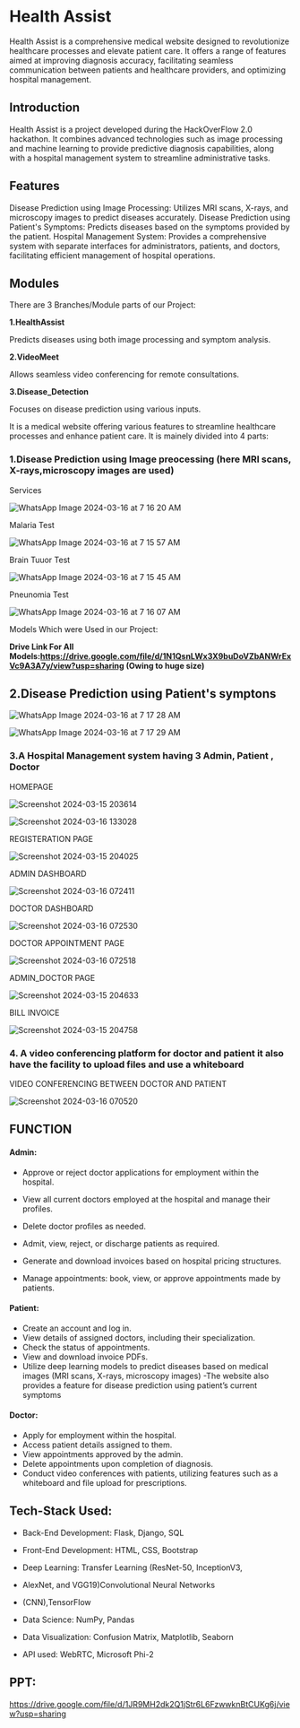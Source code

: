 
# ****Health Assist****

 
Health Assist is a comprehensive medical website designed to revolutionize healthcare processes and elevate patient care. It offers a range of features aimed at improving diagnosis accuracy, facilitating seamless communication between patients and healthcare providers, and optimizing hospital management.


## **Introduction**

Health Assist is a project developed during the HackOverFlow 2.0 hackathon. It combines advanced technologies such as image processing and machine learning to provide predictive diagnosis capabilities, along with a hospital management system to streamline administrative tasks.

## **Features**

Disease Prediction using Image Processing: Utilizes MRI scans, X-rays, and microscopy images to predict diseases accurately.
Disease Prediction using Patient's Symptoms: Predicts diseases based on the symptoms provided by the patient.
Hospital Management System: Provides a comprehensive system with separate interfaces for administrators, patients, and doctors, facilitating efficient management of hospital operations.

## **Modules**
There are 3 Branches/Module parts of our Project:

**1.HealthAssist**

Predicts diseases using both image processing and symptom analysis.

**2.VideoMeet**

Allows seamless video conferencing for remote consultations.

**3.Disease_Detection**

Focuses on disease prediction using various inputs.




It is a medical website offering various features to streamline healthcare processes and enhance patient care. It is mainely divided into 4 parts:

### **1.Disease Prediction using Image preocessing (here MRI scans, X-rays,microscopy images are used)**

Services 

![WhatsApp Image 2024-03-16 at 7 16 20 AM](https://github.com/adiitya24/Out_of_Bounds/assets/124274939/141616a2-4b35-4bfc-b415-7b546c953e0a)



Malaria Test

![WhatsApp Image 2024-03-16 at 7 15 57 AM](https://github.com/adiitya24/Out_of_Bounds/assets/124274939/6f78c4ef-957a-42f4-8ef7-86651f9a3f7a)

Brain Tuuor Test

![WhatsApp Image 2024-03-16 at 7 15 45 AM](https://github.com/adiitya24/Out_of_Bounds/assets/124274939/b6e3575f-1e62-4f76-bca0-26f0e3dd4a43)

Pneunomia Test

![WhatsApp Image 2024-03-16 at 7 16 07 AM](https://github.com/adiitya24/Out_of_Bounds/assets/124274939/1fc045f7-0027-4eb0-b9ec-9268a97d6c64)

Models Which were Used in our Project:

**Drive Link For All Models:https://drive.google.com/file/d/1N1QsnLWx3X9buDoVZbANWrExVc9A3A7y/view?usp=sharing (Owing to huge size)**

## **2.Disease Prediction using Patient's symptons**
![WhatsApp Image 2024-03-16 at 7 17 28 AM](https://github.com/adiitya24/Out_of_Bounds/assets/124274939/d7141490-a066-4390-937f-b735317d4564)


![WhatsApp Image 2024-03-16 at 7 17 29 AM](https://github.com/adiitya24/Out_of_Bounds/assets/124274939/273e3672-425a-40cd-acc0-0d9d58c680e7)


### **3.A Hospital Management system having 3 Admin, Patient , Doctor**

HOMEPAGE

![Screenshot 2024-03-15 203614](https://github.com/adiitya24/Out_of_Bounds/assets/124274939/1571043a-4032-4c85-a95b-7940020a39e9)

![Screenshot 2024-03-16 133028](https://github.com/adiitya24/Out_of_Bounds/assets/124274939/20450e31-a682-4b1a-8732-c50207cd3370)

REGISTERATION PAGE

![Screenshot 2024-03-15 204025](https://github.com/adiitya24/Out_of_Bounds/assets/124274939/efb6dc2b-9b05-412e-8650-9723d84dc883)

ADMIN DASHBOARD

![Screenshot 2024-03-16 072411](https://github.com/adiitya24/Out_of_Bounds/assets/124274939/d08dcf0d-9f6b-4da8-b290-e49a0748a2c7)

DOCTOR DASHBOARD

![Screenshot 2024-03-16 072530](https://github.com/adiitya24/Out_of_Bounds/assets/124274939/afad0214-9cd0-4f64-baa1-f8214358c1eb)

DOCTOR APPOINTMENT PAGE

![Screenshot 2024-03-16 072518](https://github.com/adiitya24/Out_of_Bounds/assets/124274939/64843a58-c8d0-443f-9f7d-9c05908c2285)

ADMIN_DOCTOR PAGE

![Screenshot 2024-03-15 204633](https://github.com/adiitya24/Out_of_Bounds/assets/124274939/67dba244-545b-44ec-8ce1-41a5b3f745b5)

BILL INVOICE

![Screenshot 2024-03-15 204758](https://github.com/adiitya24/Out_of_Bounds/assets/124274939/1245a6cf-313f-4a36-8fe1-2288275f0041)

### 4. A video conferencing platform for doctor and patient it also have the facility to upload files and use a whiteboard

   VIDEO CONFERENCING BETWEEN DOCTOR AND PATIENT
   
![Screenshot 2024-03-16 070520](https://github.com/adiitya24/Out_of_Bounds/assets/124274939/2e974f17-59a9-41ff-8126-8a521e435838)

## **FUNCTION**

#### Admin:
- Approve or reject doctor applications for employment within the hospital.
- View all current doctors employed at the hospital and manage their profiles.

- Delete doctor profiles as needed.
- Admit, view, reject, or discharge patients as required.
- Generate and download invoices based on hospital pricing structures.
- Manage appointments: book, view, or approve appointments made by patients.

#### Patient:
- Create an account and log in.
- View details of assigned doctors, including their specialization.
- Check the status of appointments.
- View and download invoice PDFs.
- Utilize deep learning models to predict diseases based on medical images (MRI scans, X-rays, microscopy images)
-The website also provides a feature for disease prediction using patient’s current symptoms 

#### Doctor:
- Apply for employment within the hospital.
- Access patient details assigned to them.
- View appointments approved by the admin.
- Delete appointments upon completion of diagnosis.
- Conduct video conferences with patients, utilizing features such as a whiteboard and file upload for prescriptions.


## **Tech-Stack Used:** 

- Back-End Development:  Flask, Django, SQL

- Front-End Development: HTML, CSS, Bootstrap

- Deep Learning: Transfer Learning (ResNet-50, InceptionV3,

- AlexNet, and VGG19)Convolutional Neural Networks

- (CNN),TensorFlow

- Data Science: NumPy, Pandas

- Data Visualization: Confusion Matrix, Matplotlib, Seaborn

- API used: WebRTC, Microsoft Phi-2


## PPT: 

 https://drive.google.com/file/d/1JR9MH2dk2Q1jStr6L6FzwwknBtCUKg6j/view?usp=sharing





